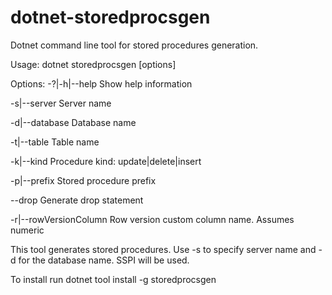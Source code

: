 # dotnet-storedprocsgen
Dotnet command line tool for stored procedures generation. 

Usage: dotnet storedprocsgen [options]

Options:
  -?|-h|--help           Show help information

  -s|--server            Server name

  -d|--database          Database name

  -t|--table             Table name

  -k|--kind              Procedure kind: update|delete|insert

  -p|--prefix            Stored procedure prefix

  --drop                 Generate drop statement

  -r|--rowVersionColumn  Row version custom column name.  Assumes numeric

This tool generates stored procedures.  Use -s to specify server name and -d for the database name.
 SSPI will be used.

To install run 
dotnet tool install -g storedprocsgen